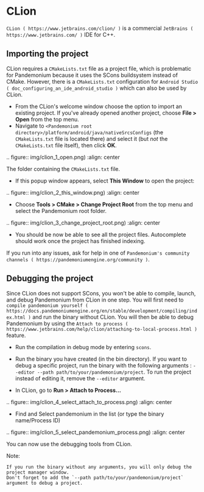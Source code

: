 

CLion
=====

`CLion ( https://www.jetbrains.com/clion/ )` is a commercial 
`JetBrains ( https://www.jetbrains.com/ )` IDE for C++.

Importing the project
---------------------

CLion requires a `CMakeLists.txt` file as a project file, which is problematic
for Pandemonium because it uses the SCons buildsystem instead of CMake. However, 
there is a `CMakeLists.txt` configuration for `Android Studio ( doc_configuring_an_ide_android_studio )` 
which can also be used by CLion.

- From the CLion's welcome window choose the option to import an existing 
  project. If you've already opened another project, choose **File > Open**
  from the top menu.
- Navigate to `<Pandemonium root directory>/platform/android/java/nativeSrcsConfigs` (the
  `CMakeLists.txt` file is located there) and select it (but *not* the
  `CMakeLists.txt` file itself), then click **OK**.

.. figure:: img/clion_1_open.png)
   :align: center

   The folder containing the `CMakeLists.txt` file.

- If this popup window appears, select **This Window** to open the project:

.. figure:: img/clion_2_this_window.png)
   :align: center

- Choose **Tools > CMake > Change Project Root** from the top menu and select 
  the Pandemonium root folder.

.. figure:: img/clion_3_change_project_root.png)
   :align: center

- You should be now be able to see all the project files. Autocomplete should
  work once the project has finished indexing.

If you run into any issues, ask for help in one of
`Pandemonium's community channels ( https://pandemoniumengine.org/community )`.

Debugging the project
---------------------

Since CLion does not support SCons, you won't be able to compile, launch, and debug Pandemonium from CLion in one step.
You will first need to `compile pandemonium yourself ( https://docs.pandemoniumengine.org/en/stable/development/compiling/index.html )` and run the binary without CLion. You will then be able to debug Pandemonium by using the `Attach to process ( https://www.jetbrains.com/help/clion/attaching-to-local-process.html )` feature.

- Run the compilation in debug mode by entering `scons`.

- Run the binary you have created (in the bin directory). If you want to debug a specific project, run the binary with the following arguments : `--editor --path path/to/your/pandemonium/project`. To run the project instead of editing it, remove the `--editor` argument.

- In CLion, go to **Run > Attach to Process...**

.. figure:: img/clion_4_select_attach_to_process.png)
   :align: center

- Find and Select pandemonium in the list (or type the binary name/Process ID)

.. figure:: img/clion_5_select_pandemonium_process.png)
   :align: center

You can now use the debugging tools from CLion.

Note:


    If you run the binary without any arguments, you will only debug the project manager window.
    Don't forget to add the `--path path/to/your/pandemonium/project` argument to debug a project.

